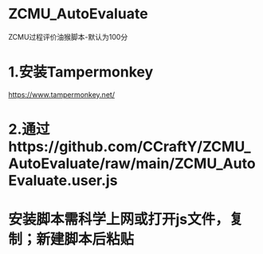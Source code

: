 # ZCMU_AutoEvaluate
ZCMU过程评价油猴脚本-默认为100分

# 1.安装Tampermonkey 
https://www.tampermonkey.net/

# 2.通过https://github.com/CCraftY/ZCMU_AutoEvaluate/raw/main/ZCMU_AutoEvaluate.user.js
# 安装脚本需科学上网或打开js文件，复制；新建脚本后粘贴


